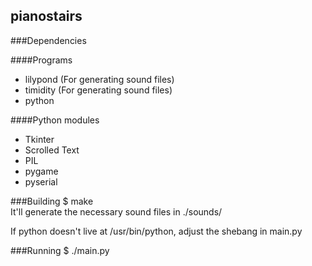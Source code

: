 ## pianostairs

###Dependencies

####Programs
* lilypond (For generating sound files)
* timidity (For generating sound files)
* python

####Python modules
* Tkinter
* Scrolled Text
* PIL
* pygame
* pyserial

###Building
$ make  
It'll generate the necessary sound files in ./sounds/

If python doesn't live at /usr/bin/python, adjust the shebang in main.py

###Running
$ ./main.py


